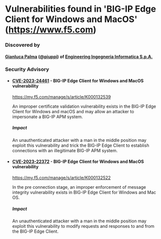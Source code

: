 # Vulnerabilities found in 'BIG-IP Edge Client for Windows and MacOS' (https://www.f5.com)

### Discovered by
#### [Gianluca Palma](https://www.linkedin.com/in/piuppi/) ([@piuppi](https://twitter.com/piuppi)) of [Engineering Ingegneria Informatica S.p.A.](https://www.eng.it)

### Security Advisory

* #### [CVE-2023-24461](https://nvd.nist.gov/vuln/detail/CVE-2023-24461) - BIG-IP Edge Client for Windows and MacOS vulnerability
  https://my.f5.com/manage/s/article/K000132539

  An improper certificate validation vulnerability exists in the BIG-IP Edge Client for Windows and macOS and may allow an attacker to impersonate a BIG-IP APM system.
  ##### Impact
  An unauthenticated attacker with a man in the middle position may exploit this vulnerability and trick the BIG-IP Edge Client to establish connections with an illegitimate BIG-IP APM system.


* #### [CVE-2023-22372](https://nvd.nist.gov/vuln/detail/CVE-2023-22372) - BIG-IP Edge Client for Windows and MacOS vulnerability
  https://my.f5.com/manage/s/article/K000132522

  In the pre connection stage, an improper enforcement of message integrity vulnerability exists in BIG-IP Edge Client for Windows and Mac OS.
  ##### Impact
  An unauthenticated attacker with a man in the middle position may exploit this vulnerability to modify requests and responses to and from the BIG-IP Edge Client.
